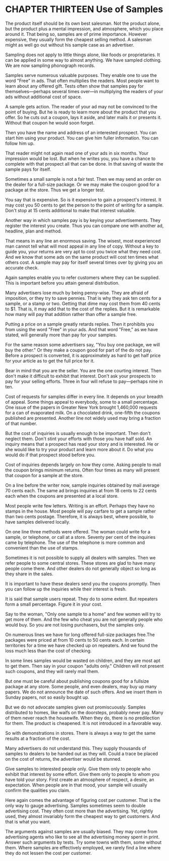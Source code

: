 # CHAPTER THIRTEEN Use of Samples


The product itself should be its own best salesman. Not the product alone, but the product plus a mental impression, and atmosphere,
which you place around it. That being so, samples are of prime importance. However expensive, they usually form the cheapest
selling method. A salesman might as well go out without his sample case as an advertiser.

Sampling does not apply to little things alone, like foods or proprietaries. It can be applied in some way to almost anything. We
have sampled clothing. We are now sampling phonograph records.

Samples serve numerous valuable purposes. They enable one to use the word "Free" in ads. That often multiplies the readers. Most
people want to learn about any offered gift. Tests often show that samples pay for themselves—perhaps several times over—in
multiplying the readers of your ads without additional cost of space.

A sample gets action. The reader of your ad may not be convinced to the point of buying. But he is ready to learn more about the product
that you offer. So he cuts out a coupon, lays it aside, and later mails it or presents it. Without that coupon he would soon forget.

Then you have the name and address of an interested prospect. You can start him using your product. You can give him fuller
information. You can follow him up.

That reader might not again read one of your ads in six months. Your impression would be lost. But when he writes you, you have a
chance to complete with that prospect all that can be done. In that saving of waste the sample pays for itself.


Sometimes a small sample is not a fair test. Then we may send an order on the dealer for a full-size package. Or we may make the
coupon good for a package at the store. Thus we get a longer test.

You say that is expensive. So is it expensive to gain a prospect's interest. It may cost you 50 cents to get the person to the point of
writing for a sample. Don't stop at 15 cents additional to make that interest valuable.

Another way in which samples pay is by keying your advertisements. They register the interest you create. Thus you can compare one with
another ad, headline, plan and method.

That means in any line an enormous saving. The wisest, most experienced man cannot tell what will most appeal in any line of copy. Without a key to guide you, your returns are very apt to cost
you twice what they need cost. And we know that some ads on the same product will cost ten times what others cost. A sample may pay
for itself several times over by giving you an accurate check.

Again samples enable you to refer customers where they can be supplied. This is important before you attain general distribution.

Many advertisers lose much by being penny-wise. They are afraid of imposition, or they try to save pennies. That is why they ask ten
cents for a sample, or a stamp or two. Getting that dime may cost them from 40 cents to $1. That is, it may add that to the cost of the
replies. But it is remarkable how many will pay that addition rather than offer a sample free.

Putting a price on a sample greatly retards replies. Then it prohibits you from using the word "Free" in your ads. And that word "Free,"
as we have stated, will generally more than pay for your samples.

For the same reason some advertisers say, "You buy one package, we will buy the other." Or they make a coupon good for part of the do not pay. Before a prospect is converted, it is approximately as
hard to get half price for your article as to get the full price for it.

Bear in mind that you are the seller. You are the one courting interest. Then don't make it difficult to exhibit that interest. Don't ask
your prospects to pay for your selling efforts. Three in four will refuse to pay—perhaps nine in ten.

Cost of requests for samples differ in every line. It depends on your breadth of appeal. Some things appeal to everybody, some to a small
percentage. One issue of the papers in Greater New York brought 1,460,000 requests for a can of evaporated milk. On a chocolated
drink, one-fifth the coupons published are presented. Another line not widely used may bring a fraction of that number.

But the cost of inquiries is usually enough to be important. Then don't neglect them. Don't stint your efforts with those you have half
sold. An inquiry means that a prospect has read your story and is interested. He or she would like to try your product and learn more
about it. Do what you would do if that prospect stood before you.

Cost of inquiries depends largely on how they come. Asking people to mail the coupon brings minimum returns. Often four times as
many will present that coupon for a sample at the store.

On a line before the writer now, sample inquiries obtained by mail average 70 cents each. The same ad brings inquiries at from 18 cents
to 22 cents each when the coupons are presented at a local store.

Most people write few letters. Writing is an effort. Perhaps they have no stamps in the house. Most people will pay carfare to get a sample
rather than two cents postage. Therefore, it is always best, where possible, to have samples delivered locally.


On one line three methods were offered. The woman could write for a sample, or telephone, or call at a store. Seventy per cent of the
inquiries came by telephone. The use of the telephone is more common and convenient than the use of stamps.

Sometimes it is not possible to supply all dealers with samples. Then we refer people to some central stores. These stores are glad to have
many people come there. And other dealers do not generally object so long as they share in the sales.

It is important to have these dealers send you the coupons promptly. Then you can follow up the inquiries while their interest is fresh.

It is said that sample users repeat. They do to some extent. But repeaters form a small percentage. Figure it in your cost.

Say to the woman, "Only one sample to a home" and few women will try to get more of them. And the few who cheat you are not
generally people who would buy. So you are not losing purchasers, but the samples only.

On numerous lines we have for long offered full-size packages free.The packages were priced at from 10 cents to 50 cents each. In
certain territories for a time we have checked up on repeaters. And we found the loss much less than the cost of checking.

In some lines samples would be wasted on children, and they are most apt to get them. Then say in your coupon "adults only."
Children will not present such coupons, and they will rarely mail them.

But one must be careful about publishing coupons good for a fullsize package at any store. Some people, and even dealers, may buy
up many papers. We do not announce the date of such offers. And we insert them in Sunday papers, not so easily bought up.

But we do not advocate samples given out promiscuously. Samples distributed to homes, like waifs on the doorsteps, probably never
pay. Many of them never reach the housewife. When they do, there is no predilection for them. The product is cheapened. It is not
introduced in a favorable way.

So with demonstrations in stores. There is always a way to get the same results at a fraction of the cost.

Many advertisers do not understand this. They supply thousands of samples to dealers to be handed out as they will. Could a trace be
placed on the cost of returns, the advertiser would be stunned.

Give samples to interested people only. Give them only to people who exhibit that interest by some effort. Give them only to people to
whom you have told your story. First create an atmosphere of respect, a desire, an expectation. When people are in that mood, your
sample will usually confirm the qualities you claim.

Here again comes the advantage of figuring cost per customer. That is the only way to gauge advertising. Samples sometimes seem to
double advertising cost. They often cost more than the advertising. Yet, rightly used, they almost invariably form the cheapest way to
get customers. And that is what you want.

The arguments against samples are usually biased. They may come from advertising agents who like to see all the advertising money
spent in print. Answer such arguments by tests. Try some towns with them, some without them. Where samples are effectively employed,
we rarely find a line where they do not lessen the cost per customer.

